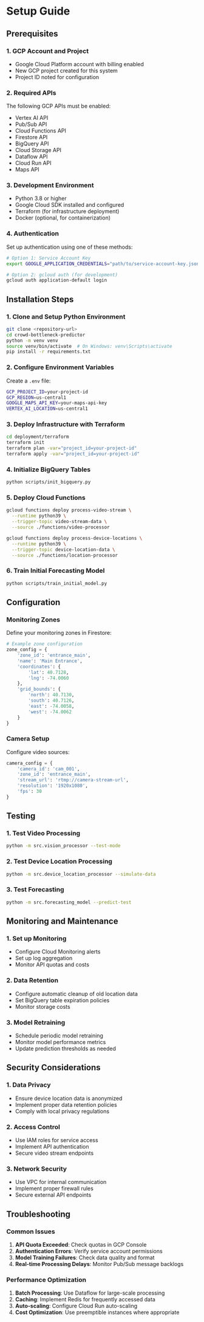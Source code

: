 # Setup Guide

## Prerequisites

### 1. GCP Account and Project
- Google Cloud Platform account with billing enabled
- New GCP project created for this system
- Project ID noted for configuration

### 2. Required APIs
The following GCP APIs must be enabled:
- Vertex AI API
- Pub/Sub API
- Cloud Functions API
- Firestore API
- BigQuery API
- Cloud Storage API
- Dataflow API
- Cloud Run API
- Maps API

### 3. Development Environment
- Python 3.8 or higher
- Google Cloud SDK installed and configured
- Terraform (for infrastructure deployment)
- Docker (optional, for containerization)

### 4. Authentication
Set up authentication using one of these methods:
```bash
# Option 1: Service Account Key
export GOOGLE_APPLICATION_CREDENTIALS="path/to/service-account-key.json"

# Option 2: gcloud auth (for development)
gcloud auth application-default login
```

## Installation Steps

### 1. Clone and Setup Python Environment
```bash
git clone <repository-url>
cd crowd-bottleneck-predictor
python -m venv venv
source venv/bin/activate  # On Windows: venv\Scripts\activate
pip install -r requirements.txt
```

### 2. Configure Environment Variables
Create a `.env` file:
```bash
GCP_PROJECT_ID=your-project-id
GCP_REGION=us-central1
GOOGLE_MAPS_API_KEY=your-maps-api-key
VERTEX_AI_LOCATION=us-central1
```

### 3. Deploy Infrastructure with Terraform
```bash
cd deployment/terraform
terraform init
terraform plan -var="project_id=your-project-id"
terraform apply -var="project_id=your-project-id"
```

### 4. Initialize BigQuery Tables
```bash
python scripts/init_bigquery.py
```

### 5. Deploy Cloud Functions
```bash
gcloud functions deploy process-video-stream \
  --runtime python39 \
  --trigger-topic video-stream-data \
  --source ./functions/video-processor

gcloud functions deploy process-device-locations \
  --runtime python39 \
  --trigger-topic device-location-data \
  --source ./functions/location-processor
```

### 6. Train Initial Forecasting Model
```bash
python scripts/train_initial_model.py
```

## Configuration

### Monitoring Zones
Define your monitoring zones in Firestore:
```python
# Example zone configuration
zone_config = {
    'zone_id': 'entrance_main',
    'name': 'Main Entrance',
    'coordinates': {
        'lat': 40.7128,
        'lng': -74.0060
    },
    'grid_bounds': {
        'north': 40.7130,
        'south': 40.7126,
        'east': -74.0058,
        'west': -74.0062
    }
}
```

### Camera Setup
Configure video sources:
```python
camera_config = {
    'camera_id': 'cam_001',
    'zone_id': 'entrance_main',
    'stream_url': 'rtmp://camera-stream-url',
    'resolution': '1920x1080',
    'fps': 30
}
```

## Testing

### 1. Test Video Processing
```bash
python -m src.vision_processor --test-mode
```

### 2. Test Device Location Processing
```bash
python -m src.device_location_processor --simulate-data
```

### 3. Test Forecasting
```bash
python -m src.forecasting_model --predict-test
```

## Monitoring and Maintenance

### 1. Set up Monitoring
- Configure Cloud Monitoring alerts
- Set up log aggregation
- Monitor API quotas and costs

### 2. Data Retention
- Configure automatic cleanup of old location data
- Set BigQuery table expiration policies
- Monitor storage costs

### 3. Model Retraining
- Schedule periodic model retraining
- Monitor model performance metrics
- Update prediction thresholds as needed

## Security Considerations

### 1. Data Privacy
- Ensure device location data is anonymized
- Implement proper data retention policies
- Comply with local privacy regulations

### 2. Access Control
- Use IAM roles for service access
- Implement API authentication
- Secure video stream endpoints

### 3. Network Security
- Use VPC for internal communication
- Implement proper firewall rules
- Secure external API endpoints

## Troubleshooting

### Common Issues
1. **API Quota Exceeded**: Check quotas in GCP Console
2. **Authentication Errors**: Verify service account permissions
3. **Model Training Failures**: Check data quality and format
4. **Real-time Processing Delays**: Monitor Pub/Sub message backlogs

### Performance Optimization
1. **Batch Processing**: Use Dataflow for large-scale processing
2. **Caching**: Implement Redis for frequently accessed data
3. **Auto-scaling**: Configure Cloud Run auto-scaling
4. **Cost Optimization**: Use preemptible instances where appropriate